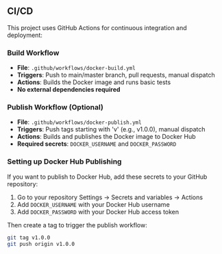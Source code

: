 ## CI/CD

This project uses GitHub Actions for continuous integration and deployment:

### Build Workflow
- **File**: `.github/workflows/docker-build.yml`
- **Triggers**: Push to main/master branch, pull requests, manual dispatch
- **Actions**: Builds the Docker image and runs basic tests
- **No external dependencies required**

### Publish Workflow (Optional)
- **File**: `.github/workflows/docker-publish.yml`
- **Triggers**: Push tags starting with 'v' (e.g., v1.0.0), manual dispatch
- **Actions**: Builds and publishes the Docker image to Docker Hub
- **Required secrets**: `DOCKER_USERNAME` and `DOCKER_PASSWORD`

### Setting up Docker Hub Publishing
If you want to publish to Docker Hub, add these secrets to your GitHub repository:
1. Go to your repository Settings → Secrets and variables → Actions
2. Add `DOCKER_USERNAME` with your Docker Hub username
3. Add `DOCKER_PASSWORD` with your Docker Hub access token

Then create a tag to trigger the publish workflow:
```bash
git tag v1.0.0
git push origin v1.0.0
```